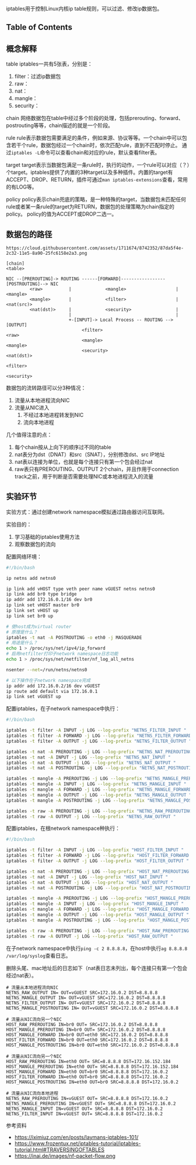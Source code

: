 iptables用于控制Linux内核ip table规则，可以过滤、修改ip数据包。

## Table of Contents

## 概念解释

table
iptables一共有5张表，分别是：

1. filter：过滤ip数据包
2. raw：
3. nat：
4. mangle：
5. security：

chain
网络数据包在table中经过多个阶段的处理，包括prerouting、forward、postrouting等等，chain描述的就是一个阶段。

rule
rule表示数据包需要满足的条件，例如来源、协议等等。一个chain中可以包含若干个rule，数据包经过一个chain时，依次匹配rule，直到不匹配时停止。
通过`iptables -L`命令可以查看chain和对应的rule，默认查看filter表。

target
target表示当数据包满足一条rule时，执行的动作，一个rule可以对应（？）个target。iptables提供了内置的3种target以及多种插件。内置的target有ACCEPT、DROP、RETURN，插件可通过`man iptables-extensions`查看，常用的有LOG等。

policy
policy表示chain兜底的策略，是一种特殊的target，当数据包未匹配任何rule或者某一条rule的target为RETURN，数据包的处理策略为chain指定的policy。
policy的值为ACCEPT或DROP二选一。

## 数据包的路径

```
https://cloud.githubusercontent.com/assets/1711674/8742352/87da5f4e-2c32-11e5-8a90-25fc6158e2a3.png

[chain]
<table>

NIC --[PREROUTING]-> ROUTING ------[FORWARD]-----------------[POSTROUTING]--> NIC
         <raw>          |             <mangle>                   |  <mangle>
         <mangle>       |             <filter>                   |  <nat(src)>
         <nat(dst)>     |             <security>                 |  
                        |                                        |   
                        +-[INPUT]-> Local Process -- ROUTING -->[OUTPUT]
                             <filter>                              <raw>
                             <mangle>                              <mangle>
                             <security>                            <nat(dst)>
                                                                   <filter>
                                                                   <security>
```

数据包的流转路径可以分3种情况：

1. 流量从本地进程流向NIC
2. 流量从NIC进入
   1. 不经过本地进程转发到NIC
   2. 流向本地进程

几个值得注意的点：

1. 每个chain按从上向下的顺序过不同的table
2. nat表分为dst（DNAT）和src（SNAT），分别修改dst、src IP地址
3. nat表以连接为单位，也就是每个连接只有第一个包会经过nat
4. raw表只有PREROUTING、OUTPUT 2个chain，并且作用于connection track之前，用于判断是否需要处理NIC或本地进程流入的流量

## 实验环节

实验方式：通过创建network namespace模拟通过路由器访问互联网。

实验目的：

1. 学习基础的iptables使用方法
2. 观察数据包的流向

配置网络环境：

```bash
#!/bin/bash

ip netns add netns0

ip link add vHOST type veth peer name vGUEST netns netns0
ip link add br0 type bridge
ip addr add 172.16.0.1/16 dev br0
ip link set vHOST master br0
ip link set vHOST up
ip link set br0 up

# 使host成为virtual router
# 原理是什么？
iptables -t nat -A POSTROUTING -o eth0 -j MASQUERADE
# 用途是什么？
echo 1 > /proc/sys/net/ipv4/ip_forward
# 启用netfilter打印子network namespace日志功能
echo 1 > /proc/sys/net/netfilter/nf_log_all_netns

nsenter --net=/run/netns/netns0

# 以下操作在子network namespace完成
ip addr add 172.16.0.2/16 dev vGUEST
ip route add default via 172.16.0.1
ip link set vGUEST up
```

配置iptables，在子network namespace中执行：

```bash
#!/bin/bash

iptables -t filter -A INPUT -j LOG --log-prefix "NETNS_FILTER_INPUT "
iptables -t filter -A FORWARD -j LOG --log-prefix "NETNS_FILTER_FORWARD "
iptables -t filter -A OUTPUT -j LOG --log-prefix "NETNS_FILTER_OUTPUT "

iptables -t nat -A PREROUTING -j LOG --log-prefix "NETNS_NAT_PREROUTING "
iptables -t nat -A INPUT -j LOG --log-prefix "NETNS_NAT_INPUT "
iptables -t nat -A OUTPUT -j LOG --log-prefix "NETNS_NAT_OUTPUT "
iptables -t nat -A POSTROUTING -j LOG --log-prefix "NETNS_NAT_POSTROUTING "

iptables -t mangle -A PREROUTING -j LOG --log-prefix "NETNS_MANGLE_PREROUTING "
iptables -t mangle -A INPUT -j LOG --log-prefix "NETNS_MANGLE_INPUT "
iptables -t mangle -A FORWARD -j LOG --log-prefix "NETNS_MANGLE_FORWARD "
iptables -t mangle -A OUTPUT -j LOG --log-prefix "NETNS_MANGLE_OUTPUT "
iptables -t mangle -A POSTROUTING -j LOG --log-prefix "NETNS_MANGLE_POSTROUTING "

iptables -t raw -A PREROUTING -j LOG --log-prefix "NETNS_RAW_PREROUTING "
iptables -t raw -A OUTPUT -j LOG --log-prefix "NETNS_RAW_OUTPUT "
```

配置iptables，在根network namespace种执行：

```bash
#!/bin/bash

iptables -t filter -A INPUT -j LOG --log-prefix "HOST_FILTER_INPUT "
iptables -t filter -A FORWARD -j LOG --log-prefix "HOST_FILTER_FORWARD "
iptables -t filter -A OUTPUT -j LOG --log-prefix "HOST_FILTER_OUTPUT "

iptables -t nat -A PREROUTING -j LOG --log-prefix "HOST_NAT_PREROUTING "
iptables -t nat -A INPUT -j LOG --log-prefix "HOST_NAT_INPUT "
iptables -t nat -A OUTPUT -j LOG --log-prefix "HOST_NAT_OUTPUT "
iptables -t nat -A POSTROUTING -j LOG --log-prefix "HOST_NAT_POSTROUTING "

iptables -t mangle -A PREROUTING -j LOG --log-prefix "HOST_MANGLE_PREROUTING "
iptables -t mangle -A INPUT -j LOG --log-prefix "HOST_MANGLE_INPUT "
iptables -t mangle -A FORWARD -j LOG --log-prefix "HOST_MANGLE_FORWARD "
iptables -t mangle -A OUTPUT -j LOG --log-prefix "HOST_MANGLE_OUTPUT "
iptables -t mangle -A POSTROUTING -j LOG --log-prefix "HOST_MANGLE_POSTROUTING "

iptables -t raw -A PREROUTING -j LOG --log-prefix "HOST_RAW_PREROUTING "
iptables -t raw -A OUTPUT -j LOG --log-prefix "HOST_RAW_OUTPUT "
```

在子network namespace中执行`ping -c 2 8.8.8.8`，在host中执行`ag 8.8.8.8 /var/log/syslog`查看日志。

删除头尾、mac地址后的日志如下（nat表日志未列出，每个连接只有第一个包会经过nat表）。

```text
# 流量从本地进程流向NIC
NETNS_RAW_OUTPUT IN= OUT=vGUEST SRC=172.16.0.2 DST=8.8.8.8
NETNS_MANGLE_OUTPUT IN= OUT=vGUEST SRC=172.16.0.2 DST=8.8.8.8
NETNS_FILTER_OUTPUT IN= OUT=vGUEST SRC=172.16.0.2 DST=8.8.8.8
NETNS_MANGLE_POSTROUTING IN= OUT=vGUEST SRC=172.16.0.2 DST=8.8.8.8

# 流量从NIC流向另一个NIC
HOST_RAW_PREROUTING IN=br0 OUT= SRC=172.16.0.2 DST=8.8.8.8
HOST_MANGLE_PREROUTING IN=br0 OUT= SRC=172.16.0.2 DST=8.8.8.8
HOST_MANGLE_FORWARD IN=br0 OUT=eth0 SRC=172.16.0.2 DST=8.8.8.8
HOST_FILTER_FORWARD IN=br0 OUT=eth0 SRC=172.16.0.2 DST=8.8.8.8
HOST_MANGLE_POSTROUTING IN=br0 OUT=eth0 SRC=172.16.0.2 DST=8.8.8.8

# 流量从NIC流向另一个NIC
HOST_RAW_PREROUTING IN=eth0 OUT= SRC=8.8.8.8 DST=172.16.152.184
HOST_MANGLE_PREROUTING IN=eth0 OUT= SRC=8.8.8.8 DST=172.16.152.184
HOST_MANGLE_FORWARD IN=eth0 OUT=br0 SRC=8.8.8.8 DST=172.16.0.2
HOST_FILTER_FORWARD IN=eth0 OUT=br0 SRC=8.8.8.8 DST=172.16.0.2
HOST_MANGLE_POSTROUTING IN=eth0 OUT=br0 SRC=8.8.8.8 DST=172.16.0.2

# 流量从NIC流向本地进程
NETNS_RAW_PREROUTING IN=vGUEST OUT= SRC=8.8.8.8 DST=172.16.0.2
NETNS_MANGLE_PREROUTING IN=vGUEST OUT= SRC=8.8.8.8 DST=172.16.0.2
NETNS_MANGLE_INPUT IN=vGUEST OUT= SRC=8.8.8.8 DST=172.16.0.2
NETNS_FILTER_INPUT IN=vGUEST OUT= SRC=8.8.8.8 DST=172.16.0.2
```

参考资料

- https://iximiuz.com/en/posts/laymans-iptables-101/
- https://www.frozentux.net/iptables-tutorial/iptables-tutorial.html#TRAVERSINGOFTABLES
- https://inai.de/images/nf-packet-flow.png